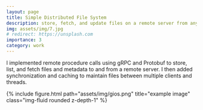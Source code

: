 ```yaml
---
layout: page
title: Simple Distributed File System
description: store, fetch, and update files on a remote server from any client
img: assets/img/7.jpg
# redirect: https://unsplash.com
importance: 3
category: work
---
```


I implemented remote procedure calls using gRPC and Protobuf to store, list, and fetch files and metadata to and from a remote server. I then added synchronization and caching to maintain files between multiple clients and threads.

<div class="row">
    <div class="col-sm mt-3 mt-md-0">
        {% include figure.html path="assets/img/gios.png" title="example image" class="img-fluid rounded z-depth-1" %}
</div>
